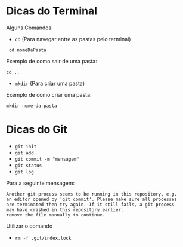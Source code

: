 # Dicas do Terminal

Alguns Comandos:

- `cd` (Para navegar entre as pastas pelo terminal)

```
 cd nomeDaPasta
```

Exemplo de como sair de uma pasta:

```
cd ..
```

- `mkdir` (Para criar uma pasta)

Exemplo de como criar uma pasta:

```
mkdir nome-da-pasta
```

# Dicas do Git

- `git init`
- `git add .`
- `git commit -m "mensagem"`
- `git status`
- `git log`

Para a seguinte mensagem:

```
Another git process seems to be running in this repository, e.g.
an editor opened by 'git commit'. Please make sure all processes
are terminated then try again. If it still fails, a git process
may have crashed in this repository earlier:
remove the file manually to continue.
```

Utilizar o comando

- `rm -f .git/index.lock`
